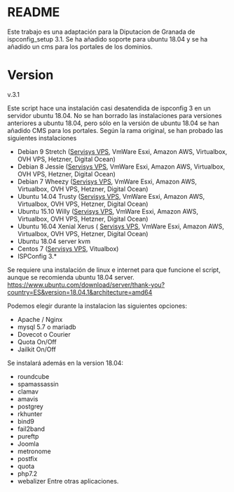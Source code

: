 # README #

Este trabajo es una adaptación para la Diputacion de Granada de ispconfig_setup 3.1.
Se ha añadido soporte para ubuntu 18.04 y se ha añadido un cms para los portales de los dominios.
# Version #
v.3.1

Este script hace una instalación casi desatendida de ispconfig 3 en un servidor ubuntu 18.04.
No se han borrado las instalaciones para versiones anteriores a ubuntu 18.04, pero sólo en la versión de ubuntu 18.04 se han  añadido CMS para los portales.
Según la rama original, se han probado las siguientes instalaciones

- Debian 9 Stretch ([Servisys VPS](https://www.servisys.it/), VmWare Esxi, Amazon AWS, Virtualbox, OVH VPS, Hetzner, Digital Ocean)
- Debian 8 Jessie ([Servisys VPS](https://www.servisys.it/), VmWare Esxi, Amazon AWS, Virtualbox, OVH VPS, Hetzner, Digital Ocean)
- Debian 7 Wheezy ([Servisys VPS](https://www.servisys.it/), VmWare Esxi, Amazon AWS, Virtualbox, OVH VPS, Hetzner, Digital Ocean)
- Ubuntu 14.04 Trusty ([Servisys VPS](https://www.servisys.it/), VmWare Esxi, Amazon AWS, Virtualbox, OVH VPS, Hetzner, Digital Ocean)
- Ubuntu 15.10 Willy ([Servisys VPS](https://www.servisys.it/), VmWare Esxi, Amazon AWS, Virtualbox, OVH VPS, Hetzner, Digital Ocean)
- Ubuntu 16.04 Xenial Xerus ( [Servisys VPS](https://www.servisys.it/), VmWare Esxi, Amazon AWS, Virtualbox, OVH VPS, Hetzner, Digital Ocean)
- Ubuntu 18.04 server kvm
- Centos 7 ([Servisys VPS](https://www.servisys.it/), Vitualbox)
- ISPConfig 3.*

Se requiere una instalación de linux e internet para que funcione el script, aunque se recomienda ubuntu 18.04 server.
https://www.ubuntu.com/download/server/thank-you?country=ES&version=18.04.1&architecture=amd64

Podemos elegir durante la instalacion las siguientes opciones:
- Apache / Nginx
- mysql 5.7 o mariadb
- Dovecot o Courier
- Quota On/Off
- Jailkit On/Off

Se instalará además en la version 18.04:
- roundcube
- spamassassin
- clamav
- amavis
- postgrey
- rkhunter
- bind9
- fail2band
- pureftp
- Joomla
- metronome
- postfix
- quota
- php7.2 
- webalizer
Entre otras aplicaciones.
